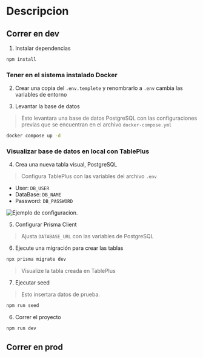 
# Descripcion

## Correr en dev

1. Instalar dependencias
```bash
npm install
```

### Tener en el sistema instalado Docker
2. Crear una copia del ```.env.templete``` y renombrarlo a ```.env``` cambia las variables de entorno

3. Levantar la base de datos
> Esto levantara una base de datos PostgreSQL con las configuraciones previas que se encuentran en el archivo ```docker-compose.yml```
```bash
docker compose up -d
```

### Visualizar base de datos en local con TablePlus

4. Crea una nueva tabla visual, PostgreSQL
> Configura TablePlus con las variables del archivo ```.env```

* User: ```DB_USER```
* DataBase: ```DB_NAME```
* Password: ```DB_PASSWORD```

![Ejemplo de configuracion.](https://raw.githubusercontent.com/johinnerMC/cloud-images/master/guia/TablePlus.png"Configuracion.")

5. Configurar Prisma Client
> Ajusta ```DATABASE_URL``` con las variables de PostgreSQL

6. Ejecute una migración para crear las tablas
```bash
npx prisma migrate dev
```
> Visualize la tabla creada en TablePlus

7. Ejecutar seed
> Esto insertara datos de prueba. 
```bash
npm run seed
```

6. Correr el proyecto
```bash
npm run dev
```
 
## Correr en prod
